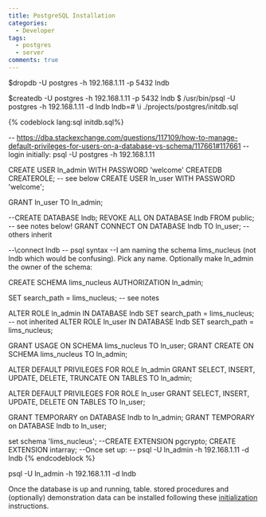 ```yaml
---
title: PostgreSQL Installation
categories:
  - Developer
tags:
  - postgres
  - server
comments: true
---
```


$dropdb -U postgres -h 192.168.1.11 -p 5432 lndb

\$createdb -U postgres -h 192.168.1.11 -p 5432 lndb 
\$ /usr/bin/psql -U postgres -h 192.168.1.11 -d lndb
lndb=# \i ./projects/postgres/initdb.sql


{% codeblock lang:sql initdb.sql%}


-- https://dba.stackexchange.com/questions/117109/how-to-manage-default-privileges-for-users-on-a-database-vs-schema/117661#117661
-- login initially:   psql -U postgres -h 192.168.1.11

CREATE USER ln_admin WITH PASSWORD 'welcome' CREATEDB CREATEROLE; -- see below
CREATE USER ln_user   WITH PASSWORD 'welcome';

GRANT ln_user TO ln_admin;

--CREATE DATABASE lndb;
REVOKE ALL ON DATABASE lndb FROM public;  -- see notes below!
GRANT CONNECT ON DATABASE lndb TO ln_user;  -- others inherit

--\connect lndb  -- psql syntax
--I am naming the schema lims_nucleus (not lndb which would be confusing). Pick any name. Optionally make ln_admin the owner of the schema:

CREATE SCHEMA lims_nucleus AUTHORIZATION ln_admin;

SET search_path = lims_nucleus;  -- see notes

ALTER ROLE ln_admin IN DATABASE lndb SET search_path = lims_nucleus; -- not inherited
ALTER ROLE ln_user   IN DATABASE lndb SET search_path = lims_nucleus;

GRANT USAGE  ON SCHEMA lims_nucleus TO ln_user;
GRANT CREATE ON SCHEMA lims_nucleus TO ln_admin;

ALTER DEFAULT PRIVILEGES FOR ROLE ln_admin
GRANT SELECT, INSERT, UPDATE, DELETE, TRUNCATE  ON TABLES TO ln_admin;  

ALTER DEFAULT PRIVILEGES FOR ROLE ln_user
GRANT SELECT, INSERT, UPDATE, DELETE ON TABLES TO ln_user;

GRANT TEMPORARY on DATABASE lndb to ln_admin;
GRANT TEMPORARY on DATABASE lndb to ln_user;

set schema 'lims_nucleus';
--CREATE EXTENSION pgcrypto;
CREATE EXTENSION intarray;
--Once set up:
-- psql -U ln_admin -h 192.168.1.11 -d lndb
{% endcodeblock %}


psql -U ln_admin -h 192.168.1.11 -d lndb


Once the database is up and running, table. stored procedures and (optionally) demonstration data can be installed following these [initialization](/software/init/) instructions.
